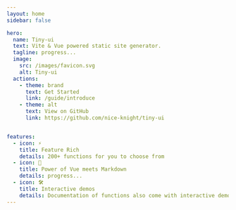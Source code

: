 ```yaml
---
layout: home
sidebar: false

hero:
  name: Tiny-ui
  text: Vite & Vue powered static site generator.
  tagline: progress...
  image:
    src: /images/favicon.svg
    alt: Tiny-ui
  actions:
    - theme: brand
      text: Get Started
      link: /guide/introduce
    - theme: alt
      text: View on GitHub
      link: https://github.com/nice-knight/tiny-ui


features:
  - icon: ⚡️
    title: Feature Rich
    details: 200+ functions for you to choose from
  - icon: 🖖
    title: Power of Vue meets Markdown
    details: progress...
  - icon: 🛠️
    title: Interactive demos
    details: Documentation of functions also come with interactive demos!
---
```


<Home></Home>